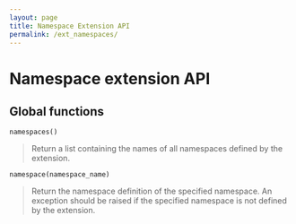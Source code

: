 ```yaml
---
layout: page
title: Namespace Extension API
permalink: /ext_namespaces/
---
```


# Namespace extension API

## Global functions

``namespaces()``
>   Return a list containing the names of all namespaces defined by the
>   extension.

``namespace(namespace_name)``
>   Return the namespace definition of the specified namespace. An exception
>   should be raised if the specified namespace is not defined by the
>   extension.
